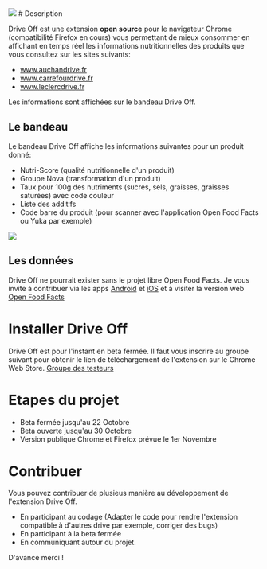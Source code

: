 ﻿<img src="/DriveOff/img/icon.png"/>
# Description

Drive Off est une extension **open source** pour le navigateur Chrome (compatibilité Firefox en cours) vous permettant de mieux consommer en affichant en temps réel les informations nutritionnelles des produits que vous consultez sur les sites suivants:
* www.auchandrive.fr
* www.carrefourdrive.fr
* www.leclercdrive.fr

Les informations sont affichées sur le bandeau Drive Off.

## Le bandeau

Le bandeau Drive Off affiche les informations suivantes pour un produit donné:
* Nutri-Score (qualité nutritionnelle d'un produit)
* Groupe Nova (transformation d'un produit)
* Taux pour 100g des nutriments (sucres, sels, graisses, graisses saturées) avec code couleur
* Liste des additifs
* Code barre du produit (pour scanner avec l'application Open Food Facts ou Yuka par exemple)

<img src="/DriveOff/img/bandeau.png"/>

## Les donn&eacute;es

Drive Off ne pourrait exister sans le projet libre Open Food Facts. Je vous invite à contribuer via les apps [Android](https://android.openfoodfacts.org) et [iOS](https://ios.openfoodfacts.org) et à visiter la version web [Open Food Facts](https://fr.openfoodfacts.org)

# Installer Drive Off

Drive Off est pour l'instant en beta fermée. Il faut vous inscrire au groupe suivant pour obtenir le lien de téléchargement de l'extension sur le Chrome Web Store. [Groupe des testeurs](https://groups.google.com/forum/#!forum/driveoff_extension)

# Etapes du projet

* Beta fermée jusqu'au 22 Octobre
* Beta ouverte jusqu'au 30 Octobre
* Version publique Chrome et Firefox prévue le 1er Novembre

# Contribuer

Vous pouvez contribuer de plusieus manière au développement de l'extension Drive Off.
* En participant au codage (Adapter le code pour rendre l'extension compatible à d'autres drive par exemple, corriger des bugs)
* En participant à la beta fermée
* En communiquant autour du projet.

D'avance merci !

